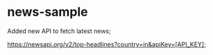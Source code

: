 # news-sample

Added new API to fetch latest news;

https://newsapi.org/v2/top-headlines?country=in&apiKey=[API_KEY];
